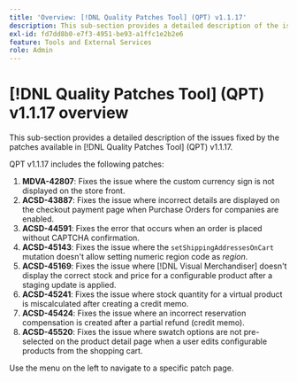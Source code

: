 ```yaml
---
title: 'Overview: [!DNL Quality Patches Tool] (QPT) v1.1.17'
description: This sub-section provides a detailed description of the issues fixed by the patches available in [!DNL Quality Patches Tool] (QPT) v1.1.17.
exl-id: fd7dd8b0-e7f3-4951-be93-a1ffc1e2b2e6
feature: Tools and External Services
role: Admin
---
```

# [!DNL Quality Patches Tool] (QPT) v1.1.17 overview

This sub-section provides a detailed description of the issues fixed by the patches available in [!DNL Quality Patches Tool] (QPT) v1.1.17.

QPT v1.1.17 includes the following patches:

1. **MDVA-42807**: Fixes the issue where the custom currency sign is not displayed on the store front.
1. **ACSD-43887**: Fixes the issue where incorrect details are displayed on the checkout payment page when Purchase Orders for companies are enabled.
1. **ACSD-44591**: Fixes the error that occurs when an order is placed without CAPTCHA confirmation.
1. **ACSD-45143**: Fixes the issue where the `setShippingAddressesOnCart` mutation doesn't allow setting numeric region code as *region*.
1. **ACSD-45169**: Fixes the issue where [!DNL Visual Merchandiser] doesn't display the correct stock and price for a configurable product after a staging update is applied.
1. **ACSD-45241**: Fixes the issue where stock quantity for a virtual product is miscalculated after creating a credit memo.
1. **ACSD-45424**: Fixes the issue where an incorrect reservation compensation is created after a partial refund (credit memo).
1. **ACSD-45520**: Fixes the issue where swatch options are not pre-selected on the product detail page when a user edits configurable products from the shopping cart.

Use the menu on the left to navigate to a specific patch page.
